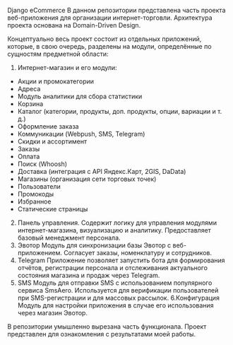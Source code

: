 Django eCommerce
В данном репозитории представлена часть проекта веб-приложения для организации интернет-торговли.
Архитектура проекта основана на Domain-Driven Design.

Концептуально весь проект состоит из отдельных приложений, которые, в свою очередь, разделены на модули, определённые по сущностям предметной области:

1. Интернет-магазин и его модули:
 - Акции и промокатегории
 - Адреса
 - Модуль аналитики для сбора статистики
 - Корзина
 - Каталог (категории, продукты, доп. продукты, опции, вариации и т. д.)
 - Оформление заказа
 - Коммуникации (Webpush, SMS, Telegram)
 - Скидки и ассортимент
 - Заказы
 - Оплата
 - Поиск (Whoosh)
 - Доставка (интеграция с API Яндекс.Карт, 2GIS, DaData)
 - Магазины (организация сети торговых точек)
 - Пользователи
 - Промокоды
 - Избранное
 - Статические страницы
2. Панель управления.
   Содержит логику для управления модулями интернет-магазина, визуализацию и аналитику. Предоставляет базовый менеджмент персонала.
3. Эвотор
   Модуль для синхронизации базы Эвотор с веб-приложением. Согласует заказы, номенклатуру и сотрудников.
4. Telegram
   Приложение позволяет запустить бота для формирования отчётов, регистрации персонала и отслеживания актуального состояния магазина и продаж через Telegram.
5. SMS
   Модуль для отправки SMS с использованием популярного сервиса SmsAero. Используется для верификации пользователей при SMS-регистрации и для массовых рассылок.
6.Конфигурация
   Модуль для настройки приложения в случае его использования через магазин Эвотор.

В репозитории умышленно вырезана часть функционала. Проект представлен для ознакомления с результатами моей работы.
